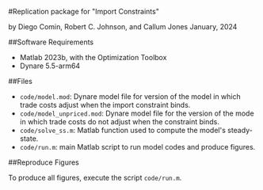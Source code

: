 
#Replication package for "Import Constraints"

by Diego Comin, Robert C. Johnson, and Callum Jones
January, 2024

##Software Requirements

- Matlab 2023b, with the Optimization Toolbox
- Dynare 5.5-arm64

##Files

- `code/model.mod`: Dynare model file for version of the model in which trade costs adjust when the import constraint binds.
- `code/model_unpriced.mod`: Dynare model file for the version of the mode in which trade costs do not adjust when the constraint binds.
- `code/solve_ss.m`: Matlab function used to compute the model's steady-state.
- `code/run.m`: main Matlab script to run model codes and produce figures.

##Reproduce Figures

To produce all figures, execute the script `code/run.m`.